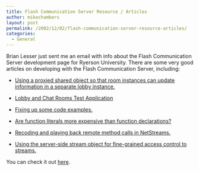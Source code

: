 ```yaml
---
title: Flash Communication Server Resource / Articles
author: mikechambers
layout: post
permalink: /2002/12/02/flash-communication-server-resource-articles/
categories:
  - General
---
```



Brian Lesser just sent me an email with info about the Flash Communication Server development page for Ryerson University. There are some very good articles on developing with the Flash Communication Server, including:<!--StartFragment -->

  
  
*   [Using a proxied shared object so that room instances can update information in a separate lobby instance.][1]
  
*   [Lobby and Chat Rooms Test Application][2]
  
*   [Fixing up some code examples.][3]
  
*   [Are function literals more expensive than function declarations?][4]
  
*   [Recoding and playing back remote method calls in NetStreams.][5]
  
*   [Using the server-side stream object for fine-grained access control to streams.][6]

  
You can check it out [here][7].

 [1]: http://echo.ryerson.ca/lobby_rooms/
 [2]: http://echo.ryerson.ca/lobby_chatRooms/index.html
 [3]: http://echo.ryerson.ca/ScriptingNotes/index.html
 [4]: http://echo.ryerson.ca/closure/index.html
 [5]: http://echo.ryerson.ca/textPublisher/index.html
 [6]: http://echo.ryerson.ca/streamProxy0/index.html
 [7]: http://echo.ryerson.ca/